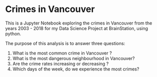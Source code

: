 # Crimes in Vancouver
This is a Jupyter Notebook exploring the crimes in Vancouver from the years 2003 - 2018 for my Data Science Project at BrainStation, using python.

The purpose of this analysis is to answer three questions:
1. What is the most common crime in Vancouver ?
2. What is the most dangerous neighbourhood in Vancouver?
3. Are the crime rates increasing or decreasing ?
4. Which days of the week, do we experience the most crimes?
